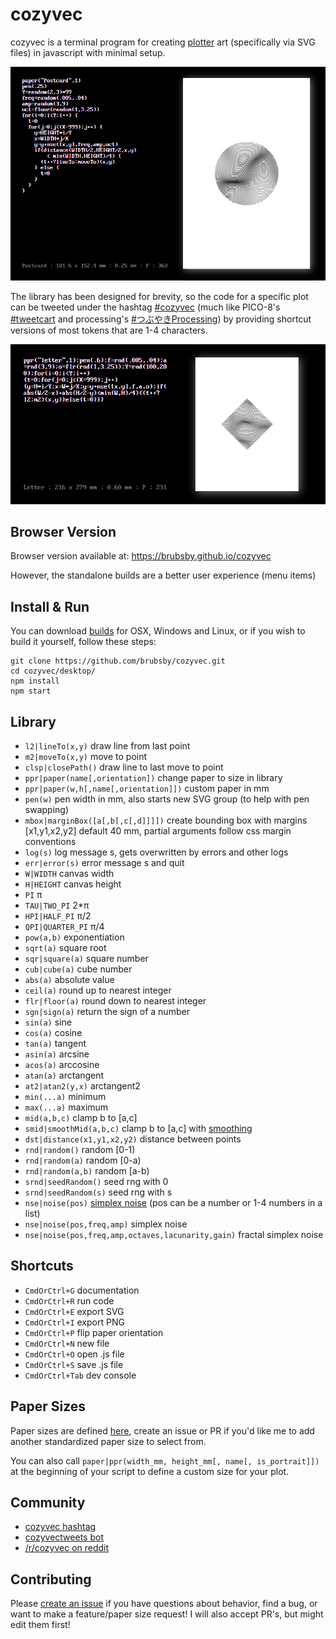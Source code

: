 # cozyvec

cozyvec is a terminal program for creating [plotter](https://en.wikipedia.org/wiki/Plotter) art (specifically via SVG files) in javascript with minimal setup.

![Image](https://github.com/brubsby/cozyvec/blob/master/resources/web_example.png)

The library has been designed for brevity, so the code for a specific plot can be tweeted under the hashtag [#cozyvec](https://twitter.com/hashtag/cozyvec) (much like PICO-8's [#tweetcart](https://twitter.com/hashtag/tweetcart) and processing's [#つぶやきProcessing](https://twitter.com/hashtag/つぶやきProcessing)) by providing shortcut versions of most tokens that are 1-4 characters.

![Image](https://github.com/brubsby/cozyvec/blob/master/resources/short_example.png)

## Browser Version

Browser version available at: https://brubsby.github.io/cozyvec

However, the standalone builds are a better user experience (menu items)

## Install & Run

You can download [builds](https://brubsby.itch.io/cozyvec) for OSX, Windows and Linux, or if you wish to build it yourself, follow these steps:

```
git clone https://github.com/brubsby/cozyvec.git
cd cozyvec/desktop/
npm install
npm start
```

## Library

- `l2|lineTo(x,y)` draw line from last point
- `m2|moveTo(x,y)` move to point
- `clsp|closePath()` draw line to last move to point
- `ppr|paper(name[,orientation])` change paper to size in library
- `ppr|paper(w,h[,name[,orientation]])` custom paper in mm
- `pen(w)` pen width in mm, also starts new SVG group (to help with pen swapping)
- `mbox|marginBox([a[,b[,c[,d]]]])` create bounding box with margins [x1,y1,x2,y2] default 40 mm, partial arguments follow css margin conventions
- `log(s)` log message s, gets overwritten by errors and other logs
- `err|error(s)` error message s and quit
- `W|WIDTH` canvas width
- `H|HEIGHT` canvas height
- `PI` π
- `TAU|TWO_PI` 2*π
- `HPI|HALF_PI` π/2
- `QPI|QUARTER_PI` π/4
- `pow(a,b)` exponentiation
- `sqrt(a)` square root
- `sqr|square(a)` square number
- `cub|cube(a)` cube number
- `abs(a)` absolute value
- `ceil(a)` round up to nearest integer
- `flr|floor(a)` round down to nearest integer
- `sgn|sign(a)` return the sign of a number
- `sin(a)` sine
- `cos(a)` cosine
- `tan(a)` tangent
- `asin(a)` arcsine
- `acos(a)` arccosine
- `atan(a)` arctangent
- `at2|atan2(y,x)` arctangent2
- `min(...a)` minimum
- `max(...a)` maximum
- `mid(a,b,c)` clamp b to [a,c]
- `smid|smoothMid(a,b,c)` clamp b to [a,c] with [smoothing](https://en.wikipedia.org/wiki/Smoothstep)
- `dst|distance(x1,y1,x2,y2)` distance between points
- `rnd|random()` random \[0-1)
- `rnd|random(a)` random \[0-a)
- `rnd|random(a,b)` random \[a-b)
- `srnd|seedRandom()` seed rng with 0
- `srnd|seedRandom(s)` seed rng with s
- `nse|noise(pos)` [simplex noise](https://en.wikipedia.org/wiki/Simplex_noise) (pos can be a number or 1-4 numbers in a list)
- `nse|noise(pos,freq,amp)` simplex noise
- `nse|noise(pos,freq,amp,octaves,lacunarity,gain)` fractal simplex noise

## Shortcuts

- `CmdOrCtrl+G` documentation
- `CmdOrCtrl+R` run code
- `CmdOrCtrl+E` export SVG
- `CmdOrCtrl+I` export PNG
- `CmdOrCtrl+P` flip paper orientation
- `CmdOrCtrl+N` new file
- `CmdOrCtrl+O` open .js file
- `CmdOrCtrl+S` save .js file
- `CmdOrCtrl+Tab` dev console


## Paper Sizes

Paper sizes are defined [here](https://github.com/brubsby/cozyvec/blob/master/desktop/sources/scripts/papersizes.js), create an issue or PR if you'd like me to add another standardized paper size to select from.

You can also call `paper|ppr(width_mm, height_mm[, name[, is_portrait]])` at the beginning of your script to define a custom size for your plot.

## Community

- [cozyvec hashtag](https://twitter.com/hashtag/cozyvec)
- [cozyvectweets bot](https://twitter.com/cozyvectweets)
- [/r/cozyvec on reddit](https://www.reddit.com/r/cozyvec/)

## Contributing

Please [create an issue](https://github.com/brubsby/cozyvec/issues/new) if you have questions about behavior, find a bug, or want to make a feature/paper size request! I will also accept PR's, but might edit them first!

